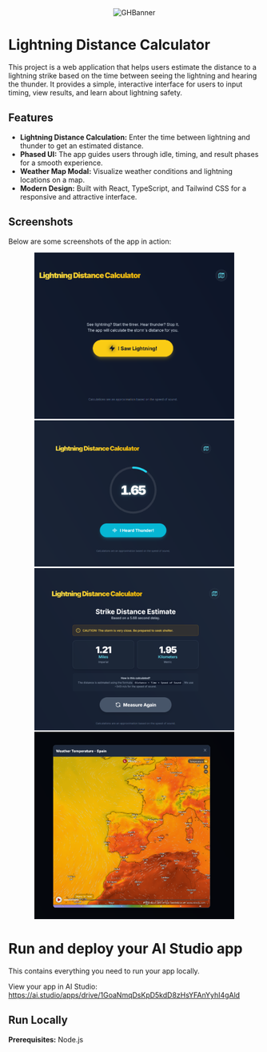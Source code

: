 <div align="center">
<img width="1200" height="475" alt="GHBanner" src="https://github.com/user-attachments/assets/0aa67016-6eaf-458a-adb2-6e31a0763ed6" />
</div>

# Lightning Distance Calculator

This project is a web application that helps users estimate the distance to a lightning strike based on the time between seeing the lightning and hearing the thunder. It provides a simple, interactive interface for users to input timing, view results, and learn about lightning safety.

## Features

- **Lightning Distance Calculation:** Enter the time between lightning and thunder to get an estimated distance.
- **Phased UI:** The app guides users through idle, timing, and result phases for a smooth experience.
- **Weather Map Modal:** Visualize weather conditions and lightning locations on a map.
- **Modern Design:** Built with React, TypeScript, and Tailwind CSS for a responsive and attractive interface.

## Screenshots

Below are some screenshots of the app in action:

<div align="center">
   <img src="Screenshots/Captura de pantalla 2025-08-19 144948.png" alt="Idle Phase" width="400" />
   <img src="Screenshots/Captura de pantalla 2025-08-19 144956.png" alt="Timing Phase" width="400" />
   <img src="Screenshots/Captura de pantalla 2025-08-19 145002.png" alt="Result Phase" width="400" />
   <img src="Screenshots/Captura de pantalla 2025-08-19 145008.png" alt="Weather Map Modal" width="400" />
</div>

# Run and deploy your AI Studio app

This contains everything you need to run your app locally.

View your app in AI Studio: https://ai.studio/apps/drive/1GoaNmqDsKpD5kdD8zHsYFAnYyhI4gAld

## Run Locally

**Prerequisites:**  Node.js

